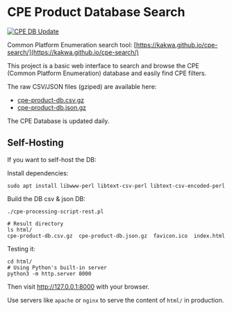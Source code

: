 # CPE Product Database Search

[![CPE DB Update](https://github.com/kakwa/cpe-search/actions/workflows/publish.yml/badge.svg)](https://github.com/kakwa/cpe-search/actions/workflows/publish.yml)


Common Platform Enumeration search tool: [https://kakwa.github.io/cpe-search/](https://kakwa.github.io/cpe-search/)

This project is a basic web interface to search and browse the CPE (Common Platform Enumeration) database and easily find CPE filters.

The raw CSV/JSON files (gziped) are available here:
* [cpe-product-db.csv.gz](https://kakwa.github.io/cpe-search/cpe-product-db.csv.gz)
* [cpe-product-db.json.gz](https://kakwa.github.io/cpe-search/cpe-product-db.json.gz)


The CPE Database is updated daily.

## Self-Hosting

If you want to self-host the DB:

Install dependencies:
```
sudo apt install libwww-perl libtext-csv-perl libtext-csv-encoded-perl
```

Build the DB csv & json DB:
```shell
./cpe-processing-script-rest.pl

# Result directory
ls html/ 
cpe-product-db.csv.gz  cpe-product-db.json.gz  favicon.ico  index.html
```

Testing it:
```shell
cd html/
# Using Python's built-in server
python3 -m http.server 8000
```

Then visit http://127.0.0.1:8000 with your browser.

Use servers like `apache` or `nginx` to serve the content of `html/` in production.
